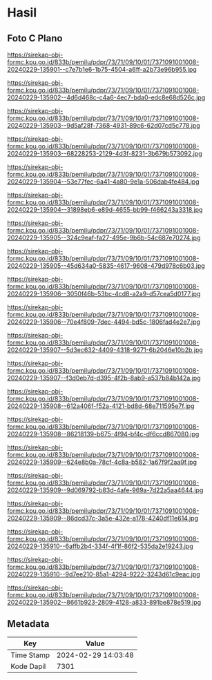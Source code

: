 # Hasil

## Foto C Plano

https://sirekap-obj-formc.kpu.go.id/833b/pemilu/pdpr/73/71/09/10/01/7371091001008-20240229-135901--c7e7b1e6-1b75-4504-a6ff-a2b73e96b955.jpg

https://sirekap-obj-formc.kpu.go.id/833b/pemilu/pdpr/73/71/09/10/01/7371091001008-20240229-135902--4d6d468c-c4a6-4ec7-bda0-edc8e68d526c.jpg

https://sirekap-obj-formc.kpu.go.id/833b/pemilu/pdpr/73/71/09/10/01/7371091001008-20240229-135903--9d5af28f-7368-4931-89c6-62d07cd5c778.jpg

https://sirekap-obj-formc.kpu.go.id/833b/pemilu/pdpr/73/71/09/10/01/7371091001008-20240229-135903--68228253-2129-4d3f-8231-3b679b573092.jpg

https://sirekap-obj-formc.kpu.go.id/833b/pemilu/pdpr/73/71/09/10/01/7371091001008-20240229-135904--53e77fec-6a41-4a80-9e1a-506dab4fe484.jpg

https://sirekap-obj-formc.kpu.go.id/833b/pemilu/pdpr/73/71/09/10/01/7371091001008-20240229-135904--31898eb6-e89d-4655-bb99-f466243a3318.jpg

https://sirekap-obj-formc.kpu.go.id/833b/pemilu/pdpr/73/71/09/10/01/7371091001008-20240229-135905--324c9eaf-fa27-495e-9b6b-54c687e70274.jpg

https://sirekap-obj-formc.kpu.go.id/833b/pemilu/pdpr/73/71/09/10/01/7371091001008-20240229-135905--45d634a0-5835-4617-9608-479d978c6b03.jpg

https://sirekap-obj-formc.kpu.go.id/833b/pemilu/pdpr/73/71/09/10/01/7371091001008-20240229-135906--3050f46b-53bc-4cd8-a2a9-d57cea5d0177.jpg

https://sirekap-obj-formc.kpu.go.id/833b/pemilu/pdpr/73/71/09/10/01/7371091001008-20240229-135906--70e4f809-7dec-4494-bd5c-1806fad4e2e7.jpg

https://sirekap-obj-formc.kpu.go.id/833b/pemilu/pdpr/73/71/09/10/01/7371091001008-20240229-135907--5d3ec632-4409-4318-9271-6b2046e10b2b.jpg

https://sirekap-obj-formc.kpu.go.id/833b/pemilu/pdpr/73/71/09/10/01/7371091001008-20240229-135907--f3d0eb7d-d395-4f2b-8ab9-a537b84b142a.jpg

https://sirekap-obj-formc.kpu.go.id/833b/pemilu/pdpr/73/71/09/10/01/7371091001008-20240229-135908--612a406f-f52a-4121-bd8d-68e711595e7f.jpg

https://sirekap-obj-formc.kpu.go.id/833b/pemilu/pdpr/73/71/09/10/01/7371091001008-20240229-135908--86218139-b675-4f94-bf4c-df6ccd867080.jpg

https://sirekap-obj-formc.kpu.go.id/833b/pemilu/pdpr/73/71/09/10/01/7371091001008-20240229-135909--624e8b0a-78cf-4c8a-b582-1a67f9f2aa9f.jpg

https://sirekap-obj-formc.kpu.go.id/833b/pemilu/pdpr/73/71/09/10/01/7371091001008-20240229-135909--9d069792-b83d-4afe-969a-7d22a5aa4644.jpg

https://sirekap-obj-formc.kpu.go.id/833b/pemilu/pdpr/73/71/09/10/01/7371091001008-20240229-135909--86dcd37c-3a5e-432e-a178-4240df11e614.jpg

https://sirekap-obj-formc.kpu.go.id/833b/pemilu/pdpr/73/71/09/10/01/7371091001008-20240229-135910--6affb2b4-334f-4f1f-86f2-535da2e19243.jpg

https://sirekap-obj-formc.kpu.go.id/833b/pemilu/pdpr/73/71/09/10/01/7371091001008-20240229-135910--9d7ee210-85a1-4294-9222-3243d61c9eac.jpg

https://sirekap-obj-formc.kpu.go.id/833b/pemilu/pdpr/73/71/09/10/01/7371091001008-20240229-135902--8661b923-2809-4128-a833-891be878e519.jpg


## Metadata

| Key        | Value               |
| ---------- | ------------------- |
| Time Stamp | 2024-02-29 14:03:48 |
| Kode Dapil | 7301                |



